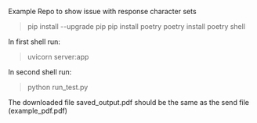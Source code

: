 Example Repo to show issue with response character sets

> pip install --upgrade pip
> pip install poetry
> poetry install
> poetry shell

In first shell run: 
> uvicorn server:app

In second shell run: 
> python run_test.py

The downloaded file saved_output.pdf should be the same as the send file (example_pdf.pdf)
